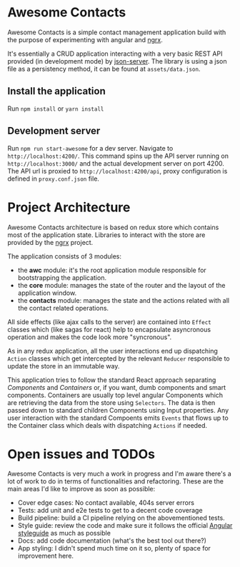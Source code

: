 # Awesome Contacts

Awesome Contacts is a simple contact management application build with the purpose of experimenting with angular and [ngrx](https://github.com/ngrx/platform).

It's essentially a CRUD application interacting with a very basic REST API provided (in development mode) by [json-server](https://github.com/typicode/json-server). The library is using a json file as a persistency method, it can be found at `assets/data.json`.

## Install the application

Run `npm install` or `yarn install`

## Development server

Run `npm run start-awesome` for a dev server. Navigate to `http://localhost:4200/`. This command spins up the API server running on `http://localhost:3000/` and the actual development server on port 4200. The API url is proxied to `http://localhost:4200/api`, proxy configuration is defined in `proxy.conf.json` file.

# Project Architecture

Awesome Contacts architecture is based on redux store which contains most of the application state. Libraries to interact with the store are provided by the [ngrx](https://github.com/ngrx/platform) project.

The application consists of 3 modules:
- the **awc** module: it's the root application module responsible for bootstrapping the application.
- the **core** module: manages the state of the router and the layout of the application window.
- the **contacts** module: manages the state and the actions related with all the contact related operations.

All side effects (like ajax calls to the server) are contained into `Effect` classes which (like sagas for react) help to encapsulate asyncronous operation and makes the code look more "syncronous".

As in any redux application, all the user interactions end up dispatching `Action` classes which get intercepted by the relevant `Reducer` responsible to update the store in an immutable way.

This application tries to follow the standard React approach separating *Components* and *Containers* or, if you want, dumb components and smart components. Containers are usually top level angular Components which are retrieving the data from the store using `Selectors`. The data is then passed down to standard children Components using Input properties. Any user interaction with the standard Compoents emits `Events` that flows up to the Container class which deals with dispatching `Actions` if needed.

# Open issues and TODOs

Awesome Contacts is very much a work in progress and I'm aware there's a lot of work to do in terms of functionalities and refactoring. These are the main areas I'd like to improve as soon as possible:

- Cover edge cases: No contact available, 404s server errors
- Tests: add unit and e2e tests to get to a decent code coverage
- Build pipeline: build a CI pipeline relying on the abovementioned tests.
- Style guide: review the code and make sure it follows the official [Angular styleguide](https://angular.io/guide/styleguide) as much as possible
- Docs: add code documentation (what's the best tool out there?)
- App styling: I didn't spend much time on it so, plenty of space for improvement here.
